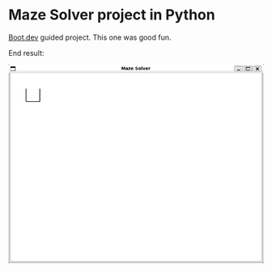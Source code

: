 # Maze Solver project in Python

[Boot.dev](https://www.boot.dev) guided project. This one was good fun.

End result:

![Preview](preview.gif)
